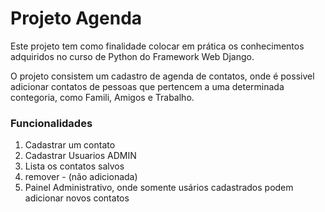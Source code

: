 # Projeto Agenda


Este projeto tem como finalidade colocar em prática os conhecimentos adquiridos no curso de Python do Framework Web Django.

O projeto consistem um cadastro de agenda de contatos, onde é possivel adicionar contatos de pessoas que pertencem a uma determinada contegoria, como Famili, Amigos e Trabalho.

### Funcionalidades

<ol>
    <li>Cadastrar um contato</li>
    <li>Cadastrar Usuarios ADMIN</li>
    <li>Lista os contatos salvos</li>
    <li>remover - (não adicionada)</li>
    <li>Painel Administrativo, onde somente usários cadastrados podem adicionar novos contatos</li>

</ol>